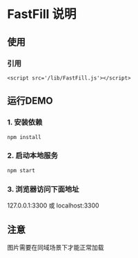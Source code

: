 # FastFill 说明

## 使用

### 引用
```
<script src='/lib/FastFill.js'></script>
```

## 运行DEMO

### 1. 安装依赖
```
npm install
```

### 2. 启动本地服务
```
npm start
```

### 3. 浏览器访问下面地址

127.0.0.1:3300 或 localhost:3300

## 注意

图片需要在同域场景下才能正常加载
